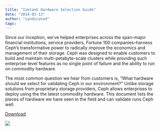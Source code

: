 ```yaml
---
title: "Inktank Hardware Selection Guide"
date: "2014-03-13"
author: "syndicated"
tags: 
---
```


Since our inception, we’ve helped enterprises across the span–major financial institutions, service providers, Fortune 100 companies–harness Ceph’s transformative power to radically improve the economics and management of their storage. Ceph was designed to enable customers to build and maintain multi-petabyte-scale clusters while providing such enterprise-level features as no single point of failure and the ability to run on commodity hardware.

The most common question we hear from customers is, “What hardware should we select for validating Ceph in our environment?” Unlike storage solutions from proprietary storage providers, Ceph allows enterprises to deploy using the the latest commodity hardware. This document lists the pieces of hardware we have seen in the field and can validate runs Ceph well.

[Download](http://info.inktank.com/hardware_selection_guide)

![](http://track.hubspot.com/__ptq.gif?a=265024&k=14&bu=http%3A%2F%2Fwww.inktank.com&r=http%3A%2F%2Fwww.inktank.com%2Fresources%2Finktank-hardware-selection-guide%2F&bvt=rss&p=wordpress)
